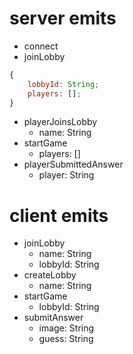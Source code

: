 # server emits

-   connect
-   joinLobby

```javascript
{
    lobbyId: String;
    players: [];
}
```

-   playerJoinsLobby
    -   name: String
-   startGame
    -   players: []
-   playerSubmittedAnswer
    -   player: String

# client emits

-   joinLobby
    -   name: String
    -   lobbyId: String
-   createLobby
    -   name: String
-   startGame
    -   lobbyId: String
-   submitAnswer
    -   image: String
    -   guess: String
